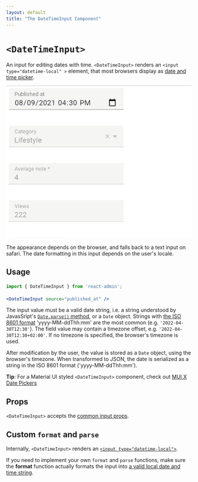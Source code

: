 ```yaml
---
layout: default
title: "The DateTimeInput Component"
---
```


# `<DateTimeInput>`

An input for editing dates with time. `<DateTimeInput>` renders an `<input type="datetime-local" >` element, that most browsers display as [date and time picker](https://developer.mozilla.org/en-US/docs/Web/HTML/Element/input/datetime-local).

![DateTimeInput](./img/date-time-input.gif)

The appearance depends on the browser, and falls back to a text input on safari. The date formatting in this input depends on the user's locale.

## Usage

```jsx
import { DateTimeInput } from 'react-admin';

<DateTimeInput source="published_at" />
```

The input value must be a valid date string, i.e. a string understood by JavasSript's [`Date.parse()` method](https://developer.mozilla.org/en-US/docs/Web/JavaScript/Reference/Global_Objects/Date/parse), or a `Date` object. Strings with [the ISO 8601 format](https://en.wikipedia.org/wiki/ISO_8601) 'yyyy-MM-ddThh:mm' are the most common (e.g. `'2022-04-30T12:30'`). The field value may contain a timezone offset, e.g. `'2022-04-30T12:30+02:00'`. If no timezone is specified, the browser's timezone is used.

After modification by the user, the value is stored as a `Date` object, using the browser's timezone. When transformed to JSON, the date is serialized as a string in the ISO 8601 format ('yyyy-MM-ddThh:mm').

**Tip**: For a Material UI styled `<DateTimeInput>` component, check out [MUI X Date Pickers](https://mui.com/x/react-date-pickers/getting-started/#date-pickers)

## Props

`<DateTimeInput>` accepts the [common input props](./Inputs.md#common-input-props).

## Custom `format` and `parse`

Internally, `<DateTimeInput>` renders an [`<input type="datetime-local">`](https://developer.mozilla.org/en-US/docs/Web/HTML/Element/input/datetime-local).

If you need to implement your own `format` and `parse` functions, make sure the **format** function actually formats the input into [a valid local date and time string](https://developer.mozilla.org/en-US/docs/Web/HTML/Date_and_time_formats#local_date_and_time_strings).